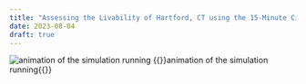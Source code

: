 ```yaml
---
title: "Assessing the Livability of Hartford, CT using the 15-Minute City Concept"
date: 2023-08-04
draft: true
---
```


![animation of the simulation running](../resources/java-oop-taxi-assignment.gif)
{{<caption>}}animation of the simulation running{{</caption>}}